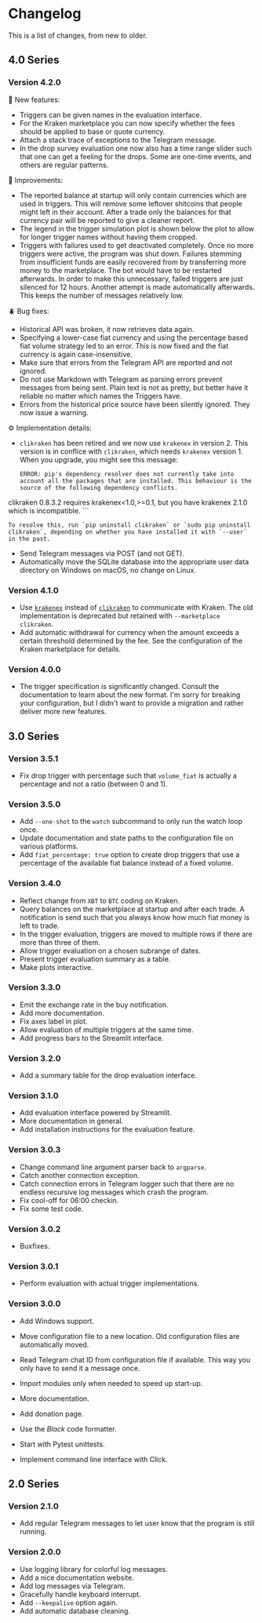 # Changelog

This is a list of changes, from new to older.

## 4.0 Series

### Version 4.2.0

🧪 New features:

- Triggers can be given names in the evaluation interface.
- For the Kraken marketplace you can now specify whether the fees should be applied to base or quote currency.
- Attach a stack trace of exceptions to the Telegram message.
- In the drop survey evaluation one now also has a time range slider such that one can get a feeling for the drops. Some are one-time events, and others are regular patterns.

🔧 Improvements:

- The reported balance at startup will only contain currencies which are used in triggers. This will remove some leftover shitcoins that people might left in their account. After a trade only the balances for that currency pair will be reported to give a cleaner report.
- The legend in the trigger simulation plot is shown below the plot to allow for longer trigger names without having them cropped.
- Triggers with failures used to get deactivated completely. Once no more triggers were active, the program was shut down. Failures stemming from insufficient funds are easily recovered from by transferring more money to the marketplace. The bot would have to be restarted afterwards. In order to make this unnecessary, failed triggers are just silenced for 12 hours. Another attempt is made automatically afterwards. This keeps the number of messages relatively low.

🪲 Bug fixes:

- Historical API was broken, it now retrieves data again.
- Specifying a lower-case fiat currency and using the percentage based fiat volume strategy led to an error. This is now fixed and the fiat currency is again case-insensitive.
- Make sure that errors from the Telegram API are reported and not ignored.
- Do not use Markdown with Telegram as parsing errors prevent messages from being sent. Plain text is not as pretty, but better have it reliable no matter which names the Triggers have.
- Errors from the historical price source have been silently ignored. They now issue a warning.

⚙️ Implementation details:

- `clikraken` has been retired and we now use `krakenex` in version 2. This version is in conflice with `clikraken`, which needs `krakenex` version 1. When you upgrade, you might see this message:

    ```
    ERROR: pip's dependency resolver does not currently take into account all the packages that are installed. This behaviour is the source of the following dependency conflicts.
clikraken 0.8.3.2 requires krakenex<1.0,>=0.1, but you have krakenex 2.1.0 which is incompatible.
    ```

    To resolve this, run `pip uninstall clikraken` or `sudo pip uninstall clikraken`, depending on whether you have installed it with `--user` in the past.

- Send Telegram messages via POST (and not GET).
- Automatically move the SQLite database into the appropriate user data directory on Windows on macOS, no change on Linux.

### Version 4.1.0

- Use [`krakenex`](https://github.com/veox/python3-krakenex) instead of [`clikraken`](https://github.com/zertrin/clikraken) to communicate with Kraken. The old implementation is deprecated but retained with `--marketplace clikraken`.
- Add automatic withdrawal for currency when the amount exceeds a certain threshold determined by the fee. See the configuration of the Kraken marketplace for details.

### Version 4.0.0

- The trigger specification is significantly changed. Consult the documentation to learn about the new format. I'm sorry for breaking your configuration, but I didn't want to provide a migration and rather deliver more new features.

## 3.0 Series

### Version 3.5.1

- Fix drop trigger with percentage such that `volume_fiat` is actually a percentage and not a ratio (between 0 and 1).

### Version 3.5.0

- Add `--one-shot` to the `watch` subcommand to only run the watch loop once.
- Update documentation and state paths to the configuration file on various platforms.
- Add `fiat_percentage: true` option to create drop triggers that use a percentage of the available fiat balance instead of a fixed volume.

### Version 3.4.0

- Reflect change from `XBT` to `BTC` coding on Kraken.
- Query balances on the marketplace at startup and after each trade. A notification is send such that you always know how much fiat money is left to trade.
- In the trigger evaluation, triggers are moved to multiple rows if there are more than three of them.
- Allow trigger evaluation on a chosen subrange of dates.
- Present trigger evaluation summary as a table.
- Make plots interactive.

### Version 3.3.0

- Emit the exchange rate in the buy notification.
- Add more documentation.
- Fix axes label in plot.
- Allow evaluation of multiple triggers at the same time.
- Add progress bars to the Streamlit interface.

### Version 3.2.0

- Add a summary table for the drop evaluation interface.

### Version 3.1.0

- Add evaluation interface powered by Streamlit.
- More documentation in general.
- Add installation instructions for the evaluation feature.

### Version 3.0.3

- Change command line argument parser back to `argparse`.
- Catch another connection exception.
- Catch connection errors in Telegram logger such that there are no endless recursive log messages which crash the program.
- Fix cool-off for 06:00 checkin.
- Fix some test code.

### Version 3.0.2

- Buxfixes.

### Version 3.0.1

- Perform evaluation with actual trigger implementations.

### Version 3.0.0

- Add Windows support.
- Move configuration file to a new location. Old configuration files are automatically moved.
- Read Telegram chat ID from configuration file if available. This way you only have to send it a message once.
- Import modules only when needed to speed up start-up.

- More documentation.
- Add donation page.
- Use the *Black* code formatter.
- Start with Pytest unittests.
- Implement command line interface with Click.

## 2.0 Series

### Version 2.1.0

- Add regular Telegram messages to let user know that the program is still running.

### Version 2.0.0

- Use logging library for colorful log messages.
- Add a nice documentation website.
- Add log messages via Telegram.
- Gracefully handle keyboard interrupt.
- Add `--keepalive` option again.
- Add automatic database cleaning.